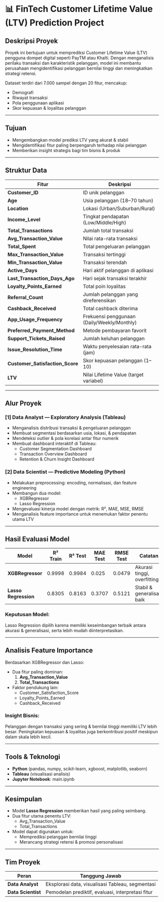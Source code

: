 # 📊 FinTech Customer Lifetime Value (LTV) Prediction Project

## Deskripsi Proyek

Proyek ini bertujuan untuk memprediksi Customer Lifetime Value (LTV) pengguna dompet digital seperti PayTM atau Khalti. Dengan menganalisis perilaku transaksi dan karakteristik pelanggan, model ini membantu perusahaan mengidentifikasi pelanggan bernilai tinggi dan meningkatkan strategi retensi.

Dataset terdiri dari 7.000 sampel dengan 20 fitur, mencakup:

- Demografi
- Riwayat transaksi
- Pola penggunaan aplikasi
- Skor kepuasan & loyalitas pelanggan

---

## Tujuan

- Mengembangkan model prediksi LTV yang akurat & stabil
- Mengidentifikasi fitur paling berpengaruh terhadap nilai pelanggan
- Memberikan insight strategis bagi tim bisnis & produk

---

## Struktur Data

| Fitur                        | Deskripsi                                      |
| ---------------------------- | ---------------------------------------------- |
| **Customer_ID**               | ID unik pelanggan                             |
| **Age**                       | Usia pelanggan (18–70 tahun)                  |
| **Location**                  | Lokasi (Urban/Suburban/Rural)                 |
| **Income_Level**              | Tingkat pendapatan (Low/Middle/High)          |
| **Total_Transactions**        | Jumlah total transaksi                        |
| **Avg_Transaction_Value**     | Nilai rata-rata transaksi                     |
| **Total_Spent**               | Total pengeluaran pelanggan                   |
| **Max_Transaction_Value**     | Transaksi tertinggi                           |
| **Min_Transaction_Value**     | Transaksi terendah                            |
| **Active_Days**               | Hari aktif pelanggan di aplikasi              |
| **Last_Transaction_Days_Ago** | Hari sejak transaksi terakhir                 |
| **Loyalty_Points_Earned**     | Total poin loyalitas                          |
| **Referral_Count**            | Jumlah pelanggan yang direferensikan          |
| **Cashback_Received**         | Total cashback diterima                       |
| **App_Usage_Frequency**       | Frekuensi penggunaan (Daily/Weekly/Monthly)   |
| **Preferred_Payment_Method**  | Metode pembayaran favorit                     |
| **Support_Tickets_Raised**    | Jumlah keluhan pelanggan                      |
| **Issue_Resolution_Time**     | Waktu penyelesaian rata-rata (jam)            |
| **Customer_Satisfaction_Score** | Skor kepuasan pelanggan (1–10)              |
| **LTV**                       | Nilai Lifetime Value (target variabel)        |

---

## Alur Proyek

### [1] Data Analyst — Exploratory Analysis (Tableau)

- Menganalisis distribusi transaksi & pengeluaran pelanggan
- Membuat segmentasi berdasarkan usia, lokasi, & pendapatan
- Mendeteksi outlier & pola korelasi antar fitur numerik
- Membuat dashboard interaktif di Tableau:
  - Customer Segmentation Dashboard
  - Transaction Overview Dashboard
  - Retention & Churn Insight Dashboard

### [2] Data Scientist — Predictive Modeling (Python)

- Melakukan preprocessing: encoding, normalisasi, dan feature engineering
- Membangun dua model:
  - XGBRegressor
  - Lasso Regression
- Mengevaluasi kinerja model dengan metrik: R², MAE, MSE, RMSE
- Menganalisis feature importance untuk menemukan faktor penentu utama LTV

---

## Hasil Evaluasi Model

| Model              | R² Train | R² Test | MAE Test | RMSE Test | Catatan                      |
| ------------------ | -------- | ------- | -------- | --------- | ---------------------------- |
| **XGBRegressor**   | 0.9998   | 0.9984  | 0.025    | 0.0479    | Akurasi tinggi, overfitting  |
| **Lasso Regression** | 0.8305  | 0.8163  | 0.3707   | 0.5121    | Stabil & generalisasi baik   |

### Keputusan Model:
Lasso Regression dipilih karena memiliki keseimbangan terbaik antara akurasi & generalisasi, serta lebih mudah diinterpretasikan.

---

## Analisis Feature Importance

Berdasarkan XGBRegressor dan Lasso:

- Dua fitur paling dominan:
  1. **Avg_Transaction_Value**
  2. **Total_Transactions**
- Faktor pendukung lain:
  - Customer_Satisfaction_Score
  - Loyalty_Points_Earned
  - Cashback_Received

### Insight Bisnis:
Pelanggan dengan transaksi yang sering & bernilai tinggi memiliki LTV lebih besar. Peningkatan kepuasan & loyalitas juga berkontribusi positif meskipun dalam skala lebih kecil.

---

## Tools & Teknologi

- **Python** (pandas, numpy, scikit-learn, xgboost, matplotlib, seaborn)
- **Tableau** (visualisasi analisis)
- **Jupyter Notebook**: main.ipynb

---

## Kesimpulan

- Model **Lasso Regression** memberikan hasil yang paling seimbang.
- Dua fitur utama penentu LTV: 
  - Avg_Transaction_Value 
  - Total_Transactions
- Model dapat digunakan untuk:
  - Memprediksi pelanggan bernilai tinggi
  - Merancang strategi retensi & promosi personalisasi

---

## Tim Proyek

| Peran              | Tanggung Jawab                                    |
| ------------------ | ------------------------------------------------- |
| **Data Analyst**   | Eksplorasi data, visualisasi Tableau, segmentasi |
| **Data Scientist** | Pemodelan prediktif, evaluasi, interpretasi fitur |
